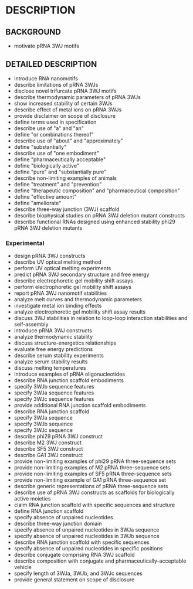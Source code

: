 # DESCRIPTION

## BACKGROUND

- motivate pRNA 3WJ motifs

## DETAILED DESCRIPTION

- introduce RNA nanomotifs
- describe limitations of pRNA 3WJs
- disclose novel trifurcate pRNA 3WJ motifs
- describe thermodynamic parameters of pRNA 3WJs
- show increased stability of certain 3WJs
- describe effect of metal ions on pRNA 3WJs
- provide disclaimer on scope of disclosure
- define terms used in specification
- describe use of "a" and "an"
- define "or combinations thereof"
- describe use of "about" and "approximately"
- define "substantially"
- describe use of "one embodiment"
- define "pharmaceutically acceptable"
- define "biologically active"
- define "pure" and "substantially pure"
- describe non-limiting examples of animals
- define "treatment" and "prevention"
- define "therapeutic composition" and "pharmaceutical composition"
- define "effective amount"
- define "ameliorate"
- describe three-way junction (3WJ) scaffold
- describe biophysical studies on pRNA 3WJ deletion mutant constructs
- describe functional RNAs designed using enhanced stability phi29 pRNA 3WJ deletion mutants

### Experimental

- design pRNA 3WJ constructs
- describe UV optical melting method
- perform UV optical melting experiments
- predict pRNA 3WJ secondary structure and free energy
- describe electrophoretic gel mobility shift assays
- perform electrophoretic gel mobility shift assays
- report pRNA 3WJ nanomotif stabilities
- analyze melt curves and thermodynamic parameters
- investigate metal ion binding effects
- analyze electrophoretic gel mobility shift assay results
- discuss 3WJ stabilities in relation to loop-loop interaction stabilities and self-assembly
- introduce pRNA 3WJ constructs
- analyze thermodynamic stability
- discuss structure-energetics relationships
- evaluate free energy predictions
- describe serum stability experiments
- analyze serum stability results
- discuss melting temperatures
- introduce examples of pRNA oligonucleotides
- describe RNA junction scaffold embodiments
- specify 3WJb sequence features
- specify 3WJa sequence features
- specify 3WJc sequence features
- provide additional RNA junction scaffold embodiments
- describe RNA junction scaffold
- specify 3WJa sequence
- specify 3WJb sequence
- specify 3WJc sequence
- describe phi29 pRNA 3WJ construct
- describe M2 3WJ construct
- describe SF5 3WJ construct
- describe GA1 3WJ construct
- provide non-limiting examples of phi29 pRNA three-sequence sets
- provide non-limiting examples of M2 pRNA three-sequence sets
- provide non-limiting examples of SF5 pRNA three-sequence sets
- provide non-limiting example of GA1 pRNA three-sequence set
- describe generic representations of pRNA three-sequence sets
- describe use of pRNA 3WJ constructs as scaffolds for biologically active moieties
- claim RNA junction scaffold with specific sequences and structure
- define RNA junction scaffold
- specify absence of unpaired nucleotides
- describe three-way junction domain
- specify absence of unpaired nucleotides in 3WJa sequence
- specify absence of unpaired nucleotides in 3WJb sequence
- describe RNA junction scaffold with specific sequences
- specify absence of unpaired nucleotides in specific positions
- describe conjugate comprising RNA 3WJ scaffold
- describe composition with conjugate and pharmaceutically-acceptable vehicle
- specify length of 3WJa, 3WJb, and 3WJc sequences
- provide general statement on scope of disclosure


